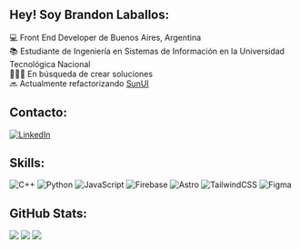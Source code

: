 ## Hey! Soy Brandon Laballos:
💻 Front End Developer de Buenos Aires, Argentina<br>📚 Estudiante de Ingeniería en Sistemas de Información en la Universidad Tecnológica Nacional<br>👨🏻‍🔧 En búsqueda de crear soluciones<br>🔜 Actualmente refactorizando [SunUI](https://github.com/blaballos/ToolSun)


## Contacto:
[![LinkedIn](https://img.shields.io/badge/LinkedIn-%230077B5.svg?logo=linkedin&logoColor=white)](https://linkedin.com/in/brandonlaballos)
## Skills:
![C++](https://img.shields.io/badge/c++-%2300599C.svg?style=for-the-badge&logo=c%2B%2B&logoColor=white)  ![Python](https://img.shields.io/badge/python-3670A0?style=for-the-badge&logo=python&logoColor=ffdd54)  ![JavaScript](https://img.shields.io/badge/javascript-%23323330.svg?style=for-the-badge&logo=javascript&logoColor=%23F7DF1E) ![Firebase](https://img.shields.io/badge/firebase-a08021?style=for-the-badge&logo=firebase&logoColor=ffcd34)  ![Astro](https://img.shields.io/badge/astro-%232C2052.svg?style=for-the-badge&logo=astro&logoColor=white)  ![TailwindCSS](https://img.shields.io/badge/tailwindcss-%2338B2AC.svg?style=for-the-badge&logo=tailwind-css&logoColor=white)  ![Figma](https://img.shields.io/badge/figma-%23F24E1E.svg?style=for-the-badge&logo=figma&logoColor=white)
## GitHub Stats:
![](https://github-readme-stats.vercel.app/api?username=blaballos&theme=dark&hide_border=true&include_all_commits=false&count_private=true)
![](https://github-readme-streak-stats.herokuapp.com/?user=blaballos&theme=dark&hide_border=true)
![](https://github-readme-stats.vercel.app/api/top-langs/?username=blaballos&theme=dark&hide_border=true&include_all_commits=false&count_private=true&layout=compact)

<!-- Proudly created with GPRM ( https://gprm.itsvg.in ) -->
